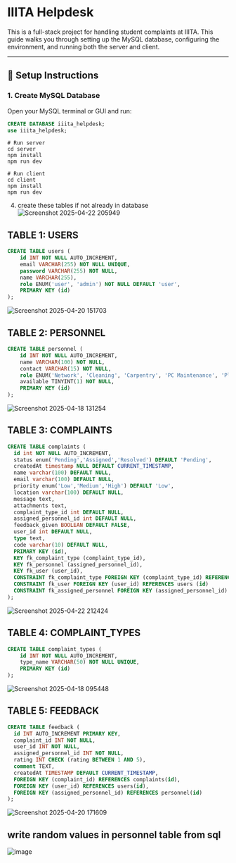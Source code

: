 # IIITA Helpdesk

This is a full-stack project for handling student complaints at IIITA. This guide walks you through setting up the MySQL database, configuring the environment, and running both the server and client.

---

## 🔧 Setup Instructions

### 1. Create MySQL Database

Open your MySQL terminal or GUI and run:

```sql
CREATE DATABASE iiita_helpdesk;
use iiita_helpdesk;
```

```
# Run server
cd server
npm install
npm run dev

# Run client
cd client
npm install
npm run dev
```

4. create these tables if not already in database
![Screenshot 2025-04-22 205949](https://github.com/user-attachments/assets/04906911-9cfa-4484-86b5-28a3987772dc)


## TABLE 1: USERS
```sql
CREATE TABLE users (
    id INT NOT NULL AUTO_INCREMENT,
    email VARCHAR(255) NOT NULL UNIQUE,
    password VARCHAR(255) NOT NULL,
    name VARCHAR(255),
    role ENUM('user', 'admin') NOT NULL DEFAULT 'user',
    PRIMARY KEY (id)
);
```
![Screenshot 2025-04-20 151703](https://github.com/user-attachments/assets/14ef35bc-5441-4e7f-a1e7-18c2b13465c5)

## TABLE 2: PERSONNEL
```sql
CREATE TABLE personnel (
    id INT NOT NULL AUTO_INCREMENT,
    name VARCHAR(100) NOT NULL,
    contact VARCHAR(15) NOT NULL,
    role ENUM('Network', 'Cleaning', 'Carpentry', 'PC Maintenance', 'Plumbing', 'Electricity') NOT NULL,
    available TINYINT(1) NOT NULL,
    PRIMARY KEY (id)
);
```
![Screenshot 2025-04-18 131254](https://github.com/user-attachments/assets/63f62589-56dd-4b9a-a5d0-279dd3c49e49)

## TABLE 3: COMPLAINTS
```sql
CREATE TABLE complaints (
  id int NOT NULL AUTO_INCREMENT,
  status enum('Pending','Assigned','Resolved') DEFAULT 'Pending',
  createdAt timestamp NULL DEFAULT CURRENT_TIMESTAMP,
  name varchar(100) DEFAULT NULL,
  email varchar(100) DEFAULT NULL,
  priority enum('Low','Medium','High') DEFAULT 'Low',
  location varchar(100) DEFAULT NULL,
  message text,
  attachments text,
  complaint_type_id int DEFAULT NULL,
  assigned_personnel_id int DEFAULT NULL,
  feedback_given BOOLEAN DEFAULT FALSE,
  user_id int DEFAULT NULL,
  type text,
  code varchar(10) DEFAULT NULL,
  PRIMARY KEY (id),
  KEY fk_complaint_type (complaint_type_id),
  KEY fk_personnel (assigned_personnel_id),
  KEY fk_user (user_id),
  CONSTRAINT fk_complaint_type FOREIGN KEY (complaint_type_id) REFERENCES complaint_types (id),
  CONSTRAINT fk_user FOREIGN KEY (user_id) REFERENCES users (id)
  CONSTRAINT fk_assigned_personnel FOREIGN KEY (assigned_personnel_id) REFERENCES personnel (id)
);

```
![Screenshot 2025-04-22 212424](https://github.com/user-attachments/assets/afa84be9-9b54-401c-9284-7256d178a31f)

## TABLE 4: COMPLAINT_TYPES
```sql
CREATE TABLE complaint_types (
    id INT NOT NULL AUTO_INCREMENT,
    type_name VARCHAR(50) NOT NULL UNIQUE,
    PRIMARY KEY (id)
);
```
![Screenshot 2025-04-18 095448](https://github.com/user-attachments/assets/02b39f05-434f-49ac-a276-74919784eedd)

## TABLE 5: FEEDBACK
```sql
CREATE TABLE feedback (
  id INT AUTO_INCREMENT PRIMARY KEY,
  complaint_id INT NOT NULL,
  user_id INT NOT NULL,
  assigned_personnel_id INT NOT NULL,
  rating INT CHECK (rating BETWEEN 1 AND 5),
  comment TEXT,
  createdAt TIMESTAMP DEFAULT CURRENT_TIMESTAMP,
  FOREIGN KEY (complaint_id) REFERENCES complaints(id),
  FOREIGN KEY (user_id) REFERENCES users(id),
  FOREIGN KEY (assigned_personnel_id) REFERENCES personnel(id)
);
```
![Screenshot 2025-04-20 171609](https://github.com/user-attachments/assets/a236d33f-94fc-461e-b371-b2420567a13e)

## write random values in personnel table from sql
![image](https://github.com/user-attachments/assets/644da5f2-f6e8-47e8-a838-8e1eed050605)
